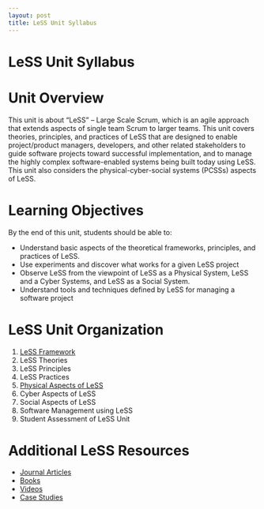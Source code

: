 ```yaml
---
layout: post
title: LeSS Unit Syllabus
---
```


LeSS Unit Syllabus
=================

# Unit Overview

This unit is about “LeSS” – Large Scale Scrum, which is an agile approach that extends aspects of single team Scrum to larger teams.  This unit covers theories, principles, and practices of LeSS that are designed to enable project/product managers, developers, and other related stakeholders to guide software projects toward successful implementation, and to manage the highly complex software-enabled systems being built today using LeSS. This unit also considers the physical-cyber-social systems (PCSSs) aspects of LeSS.

# Learning Objectives

By the end of this unit, students should be able to:

 - Understand basic aspects of the theoretical frameworks, principles, and practices of LeSS.
 - Use experiments and discover what works for a given LeSS project
 - Observe LeSS from the viewpoint of LeSS as a Physical System, LeSS and a Cyber Systems, and LeSS as a Social System. 
 - Understand tools and techniques defined by LeSS for managing a software project

# LeSS Unit Organization

 1. [LeSS Framework](http://css566.github.io/2016/04/25/Less_Framework_Unit.html)
 2. LeSS Theories
 3. LeSS Principles
 4. LeSS Practices
 5. [Physical Aspects of LeSS](http://css566.github.io/2016/04/26/less_physical.html)
 6. Cyber Aspects of LeSS 
 7. Social Aspects of LeSS
 8. Software Management using LeSS
 9. Student Assessment of LeSS Unit

# Additional LeSS Resources

- [Journal Articles](http://css566.github.io/2016/04/23/less_articles.html)
- [Books](http://css566.github.io/2016/04/23/less_books.html)
- [Videos](http://css566.github.io/2016/04/23/less_videos.html)
- [Case Studies](http://css566.github.io/2016/04/23/less_case_studies.html)


